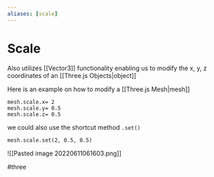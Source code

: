 ```yaml
---
aliases: [scale]
---
```


# Scale
Also utilizes [[Vector3]] functionality enabling us to modify the x, y, z coordinates of an [[Three.js Objects|object]]

Here is an example on how to modify a [[Three.js Mesh|mesh]]

```
mesh.scale.x= 2
mesh.scale.y= 0.5
mesh.scale.z= 0.5
```

we could also use the shortcut method `.set()`

```
mesh.scale.set(2, 0.5, 0.5)
```

![[Pasted image 20220611061603.png]]


#three